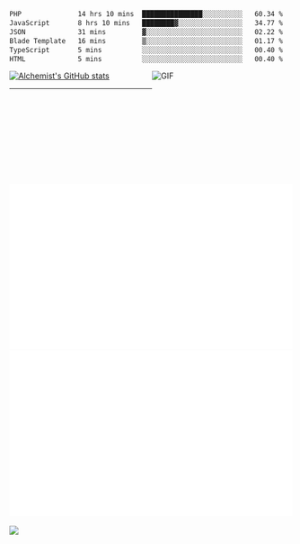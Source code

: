 <!--START_SECTION:waka-->

```text
PHP              14 hrs 10 mins  ███████████████░░░░░░░░░░   60.34 %
JavaScript       8 hrs 10 mins   ████████▓░░░░░░░░░░░░░░░░   34.77 %
JSON             31 mins         ▓░░░░░░░░░░░░░░░░░░░░░░░░   02.22 %
Blade Template   16 mins         ▒░░░░░░░░░░░░░░░░░░░░░░░░   01.17 %
TypeScript       5 mins          ░░░░░░░░░░░░░░░░░░░░░░░░░   00.40 %
HTML             5 mins          ░░░░░░░░░░░░░░░░░░░░░░░░░   00.40 %
```

<!--END_SECTION:waka-->

[![Alchemist's GitHub stats](https://github-readme-stats.vercel.app/api?username=DrMaxis&show_icons=true&theme=outrun&count_private=true)](#)
<img align="right" alt="GIF" src="https://user-images.githubusercontent.com/5355808/139111924-210cc6fa-9fb1-4dac-929d-6324a5836a92.gif" width="250" height="200" />
<hr />

![](https://raw.githubusercontent.com/DrMaxis/github-stats-transparent/output/generated/overview.svg)
![](https://raw.githubusercontent.com/DrMaxis/github-stats-transparent/output/generated/languages.svg)

 
<a href="https://count.getloli.com/"><img src="https://count.getloli.com/get/@:maxis-the-alchemist?theme=rule34"></a>
<!-- https://count.getloli.com/get/@alchemist?theme=rule34 -->
<br>
